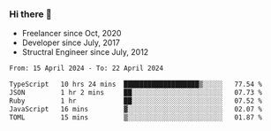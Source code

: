 ### Hi there 👋

- Freelancer since Oct, 2020
- Developer since July, 2017
- Structral Engineer since July, 2012

<!--START_SECTION:waka-->

```txt
From: 15 April 2024 - To: 22 April 2024

TypeScript   10 hrs 24 mins  ███████████████████▒░░░░░   77.54 %
JSON         1 hr 2 mins     ██░░░░░░░░░░░░░░░░░░░░░░░   07.73 %
Ruby         1 hr            ██░░░░░░░░░░░░░░░░░░░░░░░   07.52 %
JavaScript   16 mins         ▓░░░░░░░░░░░░░░░░░░░░░░░░   02.07 %
TOML         15 mins         ▒░░░░░░░░░░░░░░░░░░░░░░░░   01.87 %
```

<!--END_SECTION:waka-->
